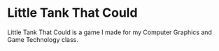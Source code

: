 # Little Tank That Could

Little Tank That Could is a game I made for my Computer Graphics and Game Technology class.